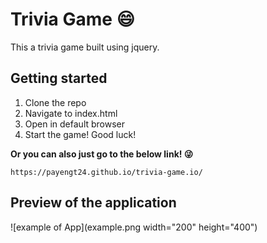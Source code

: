 # Trivia Game :smile:

This a trivia game built using jquery. 

## Getting started

 1. Clone the repo
 2. Navigate to index.html
 3. Open in default browser
 4. Start the game! Good luck!

 **Or you can also just go to the below link! :stuck_out_tongue_winking_eye:**

 ```https://payengt24.github.io/trivia-game.io/```

 ## Preview of the application

 ![example of App](example.png  width="200" height="400")
 


